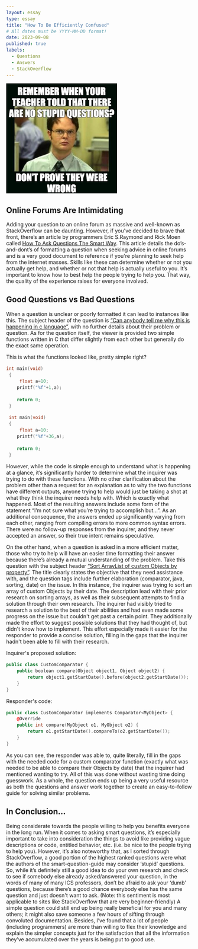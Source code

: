 ```yaml
---
layout: essay
type: essay
title: "How To Be Efficiently Confused"
# All dates must be YYYY-MM-DD format!
date: 2023-09-08
published: true
labels:
  - Questions
  - Answers
  - StackOverflow
---
```


<img width="300px" class="rounded float-start pe-4" src="../img/smart-questions/smart_question_meme.jpg">

## Online Forums Are Intimidating

Adding your question to an online forum as massive and well-known as StackOverflow can be daunting. However, if you've decided to brave that front, there’s an article by programmers Eric S.Raymond and Rick Moen called [How To Ask Questions The Smart Way](http://www.catb.org/esr/faqs/smart-questions.html#keepcool). This article details the do’s-and-dont’s of formatting a question when seeking advice in online forums and is a very good document to reference if you're planning to seek help from the internet masses. Skills like these can determine whether or not you actually get help, and whether or not that help is actually useful to you. It’s important to know how to best help the people trying to help you. That way, the quality of the experience raises for everyone involved.

## Good Questions vs Bad Questions

When a question is unclear or poorly formatted it can lead to instances like this. The subject header of the question is [“Can anybody tell me why this is happening in c language”](https://stackoverflow.com/questions/46015068/can-anybody-tell-me-why-this-is-happening-in-c-language), with no further details about their problem or question.  As for the question itself, the viewer is provided two simple functions written in C that differ slightly from each other but generally do the exact same operation. 

This is what the functions looked like, pretty simple right?
```cpp
int main(void)
 {
     float a=10;
    printf("%f"+1,a);

    return 0;
 }
```
```cpp
 int main(void)
 {
     float a=10;
    printf("%f"+36,a);

    return 0;
 }
```

However, while the code is simple enough to understand what is happening at a glance, it’s significantly harder to determine what the inquirer was trying to do with these functions. With no other clarification about the problem other than a request for an explanation as to why the two functions have different outputs, anyone trying to help would just be taking a shot at what they think the inquirer needs help with. Which is exactly what happened. Most of the resulting answers include some form of the statement “I’m not sure what you’re trying to accomplish but…”.  As an additional consequence, the answers ended up significantly varying from each other, ranging from compiling errors to more common syntax errors. There were no follow-up responses from the inquirer, and they never accepted an answer, so their true intent remains speculative.

On the other hand, when a question is asked in a more efficient matter, those who try to help will have an easier time formatting their answer because there’s already a mutual understanding of the problem. Take this question with the subject header [“Sort ArrayList of custom Objects by property”](https://stackoverflow.com/questions/2784514/sort-arraylist-of-custom-objects-by-property). The title clearly states the objective that they need assistance with, and the question tags include further elaboration (comparator, java, sorting, date) on the issue. In this instance, the inquirer was trying to sort an array of custom Objects by their date. The description lead with their prior research on sorting arrays, as well as their subsequent attempts to find a solution through their own research. The inquirer had visibly tried to research a solution to the best of their abilities and had even made some progress on the issue but couldn't get past a certain point. They additionally made the effort to suggest possible solutions that they had thought of, but didn't know how to implement. This effort especially made it easier for the responder to provide a concise solution, filling in the gaps that the inquirer hadn't been able to fill with their research.

Inquirer's proposed solution:
```cpp
public class CustomComparator {
    public boolean compare(Object object1, Object object2) {
        return object1.getStartDate().before(object2.getStartDate());
    }
}
```

Responder's code:
```cpp
public class CustomComparator implements Comparator<MyObject> {
    @Override
    public int compare(MyObject o1, MyObject o2) {
        return o1.getStartDate().compareTo(o2.getStartDate());
    }
}
```

As you can see, the responder was able to, quite literally, fill in the gaps with the needed code for a custom comparator function (exactly what was needed to be able to compare their Objects by date) that the inquirer had mentioned wanting to try. All of this was done without wasting time doing guesswork. As a whole, the question ends up being a very useful resource as both the questions and answer work together to create an easy-to-follow guide for solving similar problems.

## In Conclusion...

Being considerate towards the people willing to help you benefits everyone in the long run. When it comes to asking smart questions, it’s especially important to take into consideration the things to avoid like providing vague descriptions or code, entitled behavior, etc. (i.e. be nice to the people trying to help you). However, it’s also noteworthy that, as I sorted through StackOverflow, a good portion of the highest ranked questions were what the authors of the smart-question-guide may consider ‘stupid’ questions. So, while it’s definitely still a good idea to do your own research and check to see if somebody else already asked/answered your question, in the words of many of many ICS professors, don’t be afraid to ask your ‘dumb’ questions, because there’s a good chance everybody else has the same question and just doesn't want to ask. (Note: this sentiment is most applicable to sites like StackOverflow that are very beginner-friendly) A simple question could still end up being really beneficial for you and many others; it might also save someone a few hours of sifting through convoluted documentation. Besides, I’ve found that a lot of people (including programmers) are more than willing to flex their knowledge and explain the simpler concepts just for the satisfaction that all the information they’ve accumulated over the years is being put to good use.
